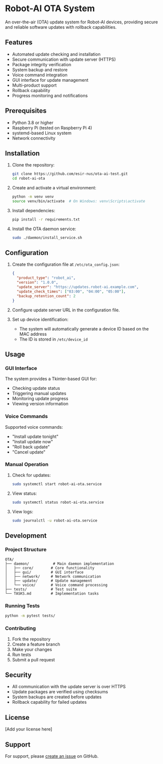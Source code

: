 # Robot-AI OTA System

An over-the-air (OTA) update system for Robot-AI devices, providing secure and reliable software updates with rollback capabilities.

## Features

- Automated update checking and installation
- Secure communication with update server (HTTPS)
- Package integrity verification
- System backup and restore
- Voice command integration
- GUI interface for update management
- Multi-product support
- Rollback capability
- Progress monitoring and notifications

## Prerequisites

- Python 3.8 or higher
- Raspberry Pi (tested on Raspberry Pi 4)
- systemd-based Linux system
- Network connectivity

## Installation

1. Clone the repository:
   ```bash
   git clone https://github.com/esir-nus/ota-ai-test.git
   cd robot-ai-ota
   ```

2. Create and activate a virtual environment:
   ```bash
   python -m venv venv
   source venv/bin/activate  # On Windows: venv\Scripts\activate
   ```

3. Install dependencies:
   ```bash
   pip install -r requirements.txt
   ```

4. Install the OTA daemon service:
   ```bash
   sudo ./daemon/install_service.sh
   ```

## Configuration

1. Create the configuration file at `/etc/ota_config.json`:
   ```json
   {
     "product_type": "robot_ai",
     "version": "1.0.0",
     "update_server": "https://updates.robot-ai.example.com",
     "update_check_times": ["03:00", "04:00", "05:00"],
     "backup_retention_count": 2
   }
   ```

2. Configure update server URL in the configuration file.

3. Set up device identification:
   - The system will automatically generate a device ID based on the MAC address
   - The ID is stored in `/etc/device_id`

## Usage

### GUI Interface

The system provides a Tkinter-based GUI for:
- Checking update status
- Triggering manual updates
- Monitoring update progress
- Viewing version information

### Voice Commands

Supported voice commands:
- "Install update tonight"
- "Install update now"
- "Roll back update"
- "Cancel update"

### Manual Operation

1. Check for updates:
   ```bash
   sudo systemctl start robot-ai-ota.service
   ```

2. View status:
   ```bash
   sudo systemctl status robot-ai-ota.service
   ```

3. View logs:
   ```bash
   sudo journalctl -u robot-ai-ota.service
   ```

## Development

### Project Structure

```
OTA/
├── daemon/           # Main daemon implementation
│   ├── core/        # Core functionality
│   ├── gui/         # GUI interface
│   ├── network/     # Network communication
│   ├── update/      # Update management
│   └── voice/       # Voice command processing
├── tests/           # Test suite
└── TASKS.md         # Implementation tasks
```

### Running Tests

```bash
python -m pytest tests/
```

### Contributing

1. Fork the repository
2. Create a feature branch
3. Make your changes
4. Run tests
5. Submit a pull request

## Security

- All communication with the update server is over HTTPS
- Update packages are verified using checksums
- System backups are created before updates
- Rollback capability for failed updates

## License

[Add your license here]

## Support

For support, please [create an issue](https://github.com/your-username/robot-ai-ota/issues) on GitHub. 
